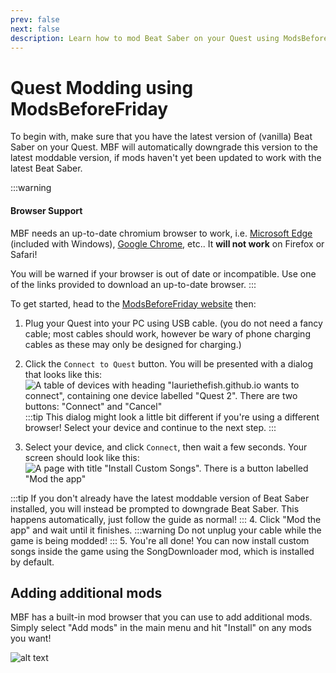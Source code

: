 ```yaml
---
prev: false
next: false
description: Learn how to mod Beat Saber on your Quest using ModsBeforeFriday!
---
```


# Quest Modding using ModsBeforeFriday

To begin with, make sure that you have the latest version of (vanilla) Beat Saber on your Quest. MBF will automatically downgrade this version to the latest moddable version, if mods haven't yet been updated to work with the latest Beat Saber.

:::warning
#### Browser Support
MBF needs an up-to-date chromium browser to work, i.e. [Microsoft Edge](https://www.microsoft.com/en-us/edge/download?form=MA13FJ) (included with Windows), [Google Chrome](https://www.google.com/chrome/what-you-make-of-it/), etc..
It **will not work** on Firefox or Safari!

You will be warned if your browser is out of date or incompatible. Use one of the links provided to download an up-to-date browser.
:::

To get started, head to the [ModsBeforeFriday website](https://lauriethefish.github.io/ModsBeforeFriday/) then:

1. Plug your Quest into your PC using USB cable. (you do not need a fancy cable; most cables should work, however be wary of phone charging cables as these may only be designed for charging.)
2. Click the `Connect to Quest` button. You will be presented with a dialog that looks like this:
![A table of devices with heading "lauriethefish.github.io wants to connect", containing one device labelled "Quest 2". There are two buttons: "Connect" and "Cancel"](/.assets/images/beginners-guide/mbfSelectDevice.png)
:::tip
This dialog might look a little bit different if you're using a different browser! Select your device and continue to the next step.
:::

3. Select your device, and click `Connect`, then wait a few seconds. Your screen should look like this:
![A page with title "Install Custom Songs". There is a button labelled "Mod the app"](/.assets/images/beginners-guide/mbfReadyToMod.png)

:::tip
If you don't already have the latest moddable version of Beat Saber installed, you will instead be prompted to downgrade Beat Saber. This happens automatically, just follow the guide as normal!
:::
4. Click "Mod the app" and wait until it finishes.
:::warning
Do not unplug your cable while the game is being modded!
:::
5. You're all done! You can now install custom songs inside the game using the SongDownloader mod, which is installed by default.

## Adding additional mods
MBF has a built-in mod browser that you can use to add additional mods. Simply select "Add mods" in the main menu and hit "Install" on any mods you want!

![alt text](/.assets/images/beginners-guide/mbfModBrowser.png)


